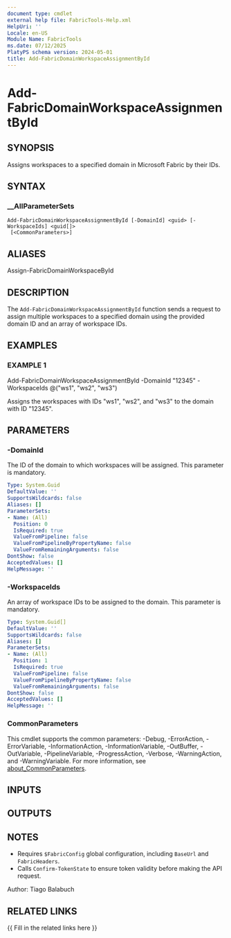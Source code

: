 ```yaml
---
document type: cmdlet
external help file: FabricTools-Help.xml
HelpUri: ''
Locale: en-US
Module Name: FabricTools
ms.date: 07/12/2025
PlatyPS schema version: 2024-05-01
title: Add-FabricDomainWorkspaceAssignmentById
---
```


# Add-FabricDomainWorkspaceAssignmentById

## SYNOPSIS

Assigns workspaces to a specified domain in Microsoft Fabric by their IDs.

## SYNTAX

### __AllParameterSets

```
Add-FabricDomainWorkspaceAssignmentById [-DomainId] <guid> [-WorkspaceIds] <guid[]>
 [<CommonParameters>]
```

## ALIASES

Assign-FabricDomainWorkspaceById

## DESCRIPTION

The `Add-FabricDomainWorkspaceAssignmentById` function sends a request to assign multiple workspaces to a specified domain using the provided domain ID and an array of workspace IDs.

## EXAMPLES

### EXAMPLE 1

Add-FabricDomainWorkspaceAssignmentById -DomainId "12345" -WorkspaceIds @("ws1", "ws2", "ws3")

Assigns the workspaces with IDs "ws1", "ws2", and "ws3" to the domain with ID "12345".

## PARAMETERS

### -DomainId

The ID of the domain to which workspaces will be assigned.
This parameter is mandatory.

```yaml
Type: System.Guid
DefaultValue: ''
SupportsWildcards: false
Aliases: []
ParameterSets:
- Name: (All)
  Position: 0
  IsRequired: true
  ValueFromPipeline: false
  ValueFromPipelineByPropertyName: false
  ValueFromRemainingArguments: false
DontShow: false
AcceptedValues: []
HelpMessage: ''
```

### -WorkspaceIds

An array of workspace IDs to be assigned to the domain.
This parameter is mandatory.

```yaml
Type: System.Guid[]
DefaultValue: ''
SupportsWildcards: false
Aliases: []
ParameterSets:
- Name: (All)
  Position: 1
  IsRequired: true
  ValueFromPipeline: false
  ValueFromPipelineByPropertyName: false
  ValueFromRemainingArguments: false
DontShow: false
AcceptedValues: []
HelpMessage: ''
```

### CommonParameters

This cmdlet supports the common parameters: -Debug, -ErrorAction, -ErrorVariable,
-InformationAction, -InformationVariable, -OutBuffer, -OutVariable, -PipelineVariable,
-ProgressAction, -Verbose, -WarningAction, and -WarningVariable. For more information, see
[about_CommonParameters](https://go.microsoft.com/fwlink/?LinkID=113216).

## INPUTS

## OUTPUTS

## NOTES

- Requires `$FabricConfig` global configuration, including `BaseUrl` and `FabricHeaders`.
- Calls `Confirm-TokenState` to ensure token validity before making the API request.

Author: Tiago Balabuch

## RELATED LINKS

{{ Fill in the related links here }}

